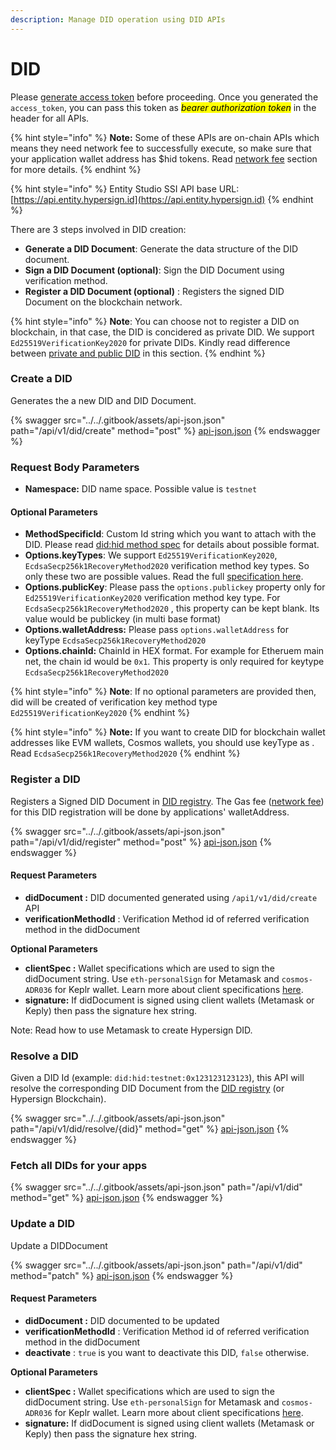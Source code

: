 ```yaml
---
description: Manage DID operation using DID APIs
---
```


# DID

Please [generate access token](authentication.md) before proceeding.  Once you generated the `access_token`, you can pass this token as _<mark style="background-color:yellow;">bearer authorization token</mark>_ in the header for all APIs.&#x20;

{% hint style="info" %}
**Note:** Some of these APIs are on-chain APIs which means they need network fee to successfully execute, so make sure that your application wallet address has $hid tokens. Read [network fee](../developer-dashboard/network-fee.md) section for more details.
{% endhint %}

{% hint style="info" %}
Entity Studio SSI API base URL: [https://api.entity.hypersign.id](https://api.entity.hypersign.id)
{% endhint %}

There are 3 steps involved in DID creation:&#x20;

* **Generate a DID Document**: Generate the data structure of the DID document.
* **Sign a DID Document (optional)**: Sign the DID Document using verification method.&#x20;
* **Register a DID Document (optional)** : Registers the signed DID Document on the blockchain network.&#x20;

{% hint style="info" %}
**Note**: You can choose not to register a DID on blockchain, in that case, the DID is concidered as private DID. We support `Ed25519VerificationKey2020` for private DIDs. Kindly read difference between [private and public DID](../../core-concepts/decentralized-identifier-did/private-and-public-did.md) in this section.&#x20;
{% endhint %}

### Create a DID

Generates the a new DID  and DID Document.&#x20;

{% swagger src="../../.gitbook/assets/api-json.json" path="/api/v1/did/create" method="post" %}
[api-json.json](../../.gitbook/assets/api-json.json)
{% endswagger %}

### Request Body Parameters

* **Namespace:** DID name space. Possible value is `testnet` &#x20;

#### Optional Parameters

* **MethodSpecificId**: Custom Id string which you want to attach with the DID. Please read [did:hid method spec](https://docs.hypersign.id/concepts/decentralized-identifier-did/did-registry#syntax-of-did-hid-method) for details about possible format.
* **Options.keyTypes**: We support `Ed25519VerificationKey2020`, `EcdsaSecp256k1RecoveryMethod2020` verification method key types. So only these two are possible values. Read the full [specification here](../../core-concepts/specifications/supported-signature-algorithms.md).
* **Options.publicKey**: Please pass  the `options.publickey` property only for `Ed25519VerificationKey2020` verification method key type. For `EcdsaSecp256k1RecoveryMethod2020` , this property can be kept blank.  Its value would be publickey (in multi base format)
* **Options.walletAddress:** Please pass `options.walletAddress` for keyType `EcdsaSecp256k1RecoveryMethod2020`
* **Options.chainId:** ChainId in HEX format. For example for Etheruem main net, the chain id would be  `0x1`. This property is only required for keytype `EcdsaSecp256k1RecoveryMethod2020`&#x20;

{% hint style="info" %}
**Note**: If no optional parameters are provided then, did will be created of verification key method type `Ed25519VerificationKey2020`
{% endhint %}

{% hint style="info" %}
**Note:** If you want to create DID for blockchain wallet addresses like EVM wallets, Cosmos wallets, you should use keyType as . Read  `EcdsaSecp256k1RecoveryMethod2020`
{% endhint %}

### Register a DID

Registers a Signed DID Document in [DID registry](../../core-concepts/decentralized-identifier-did/did-registry.md). The Gas fee ([network fee](../developer-dashboard/network-fee.md)) for this DID registration will be done by applications' walletAddress.&#x20;

{% swagger src="../../.gitbook/assets/api-json.json" path="/api/v1/did/register" method="post" %}
[api-json.json](../../.gitbook/assets/api-json.json)
{% endswagger %}

#### Request Parameters

* **didDocument :**  DID documented generated using `/api1/v1/did/create` API
* **verificationMethodId** :  Verification Method id of referred verification method in the didDocument

**Optional Parameters**

* **clientSpec :** Wallet specifications which are used to sign the didDocument string. Use `eth-personalSign` for Metamask and `cosmos-ADR036` for Keplr wallet. Learn more about client specifications [here](../../core-concepts/specifications/client-specification/).
* **signature:** If didDocument is signed using client wallets (Metamask or Keply) then pass the signature hex string.&#x20;

Note: Read how to use Metamask to create Hypersign DID.&#x20;

### Resolve a DID

Given a DID Id (example: `did:hid:testnet:0x123123123123`), this API will resolve the corresponding DID Document from the [DID registry](../../core-concepts/decentralized-identifier-did/did-registry.md) (or Hypersign Blockchain).&#x20;

{% swagger src="../../.gitbook/assets/api-json.json" path="/api/v1/did/resolve/{did}" method="get" %}
[api-json.json](../../.gitbook/assets/api-json.json)
{% endswagger %}

### Fetch all DIDs for your apps

{% swagger src="../../.gitbook/assets/api-json.json" path="/api/v1/did" method="get" %}
[api-json.json](../../.gitbook/assets/api-json.json)
{% endswagger %}

### Update a DID

Update a DIDDocument

{% swagger src="../../.gitbook/assets/api-json.json" path="/api/v1/did" method="patch" %}
[api-json.json](../../.gitbook/assets/api-json.json)
{% endswagger %}

#### Request Parameters

* **didDocument :**  DID documented to be updated
* **verificationMethodId** :  Verification Method id of referred verification method in the didDocument
* **deactivate** : `true` is you want to deactivate this DID, `false` otherwise.&#x20;

**Optional Parameters**

* **clientSpec :** Wallet specifications which are used to sign the didDocument string. Use `eth-personalSign` for Metamask and `cosmos-ADR036` for Keplr wallet. Learn more about client specifications [here](../../core-concepts/specifications/client-specification/).
* **signature:** If didDocument is signed using client wallets (Metamask or Keply) then pass the signature hex string.&#x20;

###

